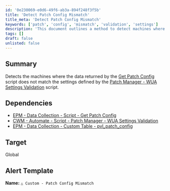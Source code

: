 ```yaml
---
id: '0e230069-e0d6-49f6-ab3a-894f248f3f5b'
title: 'Detect Patch Config Mismatch'
title_meta: 'Detect Patch Config Mismatch'
keywords: ['patch', 'config', 'mismatch', 'validation', 'settings']
description: 'This document outlines a method to detect machines where the data returned by the Get Patch Config script does not align with the expected settings defined by the Patch Manager - WUA Settings Validation script. It includes dependencies and a global target for alerting.'
tags: []
draft: false
unlisted: false
---
```

## Summary

Detects the machines where the data returned by the [Get Patch Config](<../scripts/Get Patch Config.md>) script does not match the settings defined by the [Patch Manager - WUA Settings Validation](<../scripts/Patch Manager - WUA Settings Validation.md>) script.

## Dependencies

- [EPM - Data Collection - Script - Get Patch Config](<../scripts/Get Patch Config.md>)
- [CWM - Automate - Script - Patch Manager - WUA Settings Validation](<../scripts/Patch Manager - WUA Settings Validation.md>)
- [EPM - Data Collection - Custom Table - pvl_patch_config](<../tables/pvl_patch_config.md>)

## Target

Global

## Alert Template

**Name:**  `△ Custom - Patch Config Mismatch`












